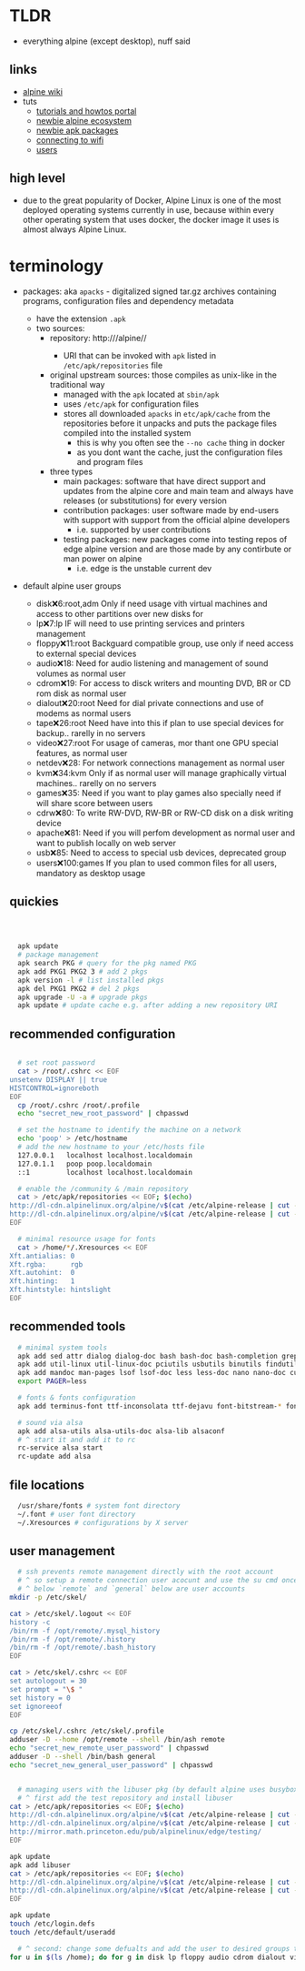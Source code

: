 # TLDR

- everything alpine (except desktop), nuff said

## links

- [alpine wiki](https://wiki.alpinelinux.org/wiki/Main_Page)
- tuts
  - [tutorials and howtos portal](https://wiki.alpinelinux.org/wiki/Tutorials_and_Howtos)
  - [newbie alpine ecosystem](https://wiki.alpinelinux.org/wiki/Newbie_Alpine_Ecosystem)
  - [newbie apk packages](https://wiki.alpinelinux.org/wiki/Alpine_newbie_apk_packages)
  - [connecting to wifi](https://wiki.alpinelinux.org/wiki/Connecting_to_a_wireless_access_point)
  - [users](https://wiki.alpinelinux.org/wiki/Setting_up_a_new_user)

## high level

- due to the great popularity of Docker, Alpine Linux is one of the most deployed operating systems currently in use, because within every other operating system that uses docker, the docker image it uses is almost always Alpine Linux.

# terminology

- packages: aka `apacks` - digitalized signed tar.gz archives containing programs, configuration files and dependency metadata
  - have the extension `.apk`
  - two sources:
    - repository: http://<host>/alpine/<version>/<branch>
      - URI that can be invoked with `apk` listed in `/etc/apk/repositories` file
    - original upstream sources: those compiles as unix-like in the traditional way
      - managed with the `apk` located at `sbin/apk`
      - uses `/etc/apk` for configuration files
      - stores all downloaded `apacks` in `etc/apk/cache` from the repositories before it unpacks and puts the package files compiled into the installed system
        - this is why you often see the `--no cache` thing in docker
        - as you dont want the cache, just the configuration files and program files
    - three types
      - main packages: software that have direct support and updates from the alpine core and main team and always have releases (or substitutions) for every version
      - contribution packages: user software made by end-users with support with support from the official alpine developers
        - i.e. supported by user contributions
      - testing packages: new packages come into testing repos of edge alpine version and are those made by any contirbute or man power on alpine
        - i.e. edge is the unstable current dev

- default alpine user groups
  - disk:x:6:root,adm Only if need usage vith virtual machines and access to other partitions over new disks for
  - lp:x:7:lp IF will need to use printing services and printers management
  - floppy:x:11:root Backguard compatible group, use only if need access to external special devices
  - audio:x:18: Need for audio listening and management of sound volumes as normal user
  - cdrom:x:19: For access to disck writers and mounting DVD, BR or CD rom disk as normal user
  - dialout:x:20:root Need for dial private connections and use of modems as normal users
  - tape:x:26:root Need have into this if plan to use special devices for backup.. rarelly in no servers
  - video:x:27:root For usage of cameras, mor thant one GPU special features, as normal user
  - netdev:x:28: For network connections management as normal user
  - kvm:x:34:kvm Only if as normal user will manage graphically virtual machines.. rarelly on no servers
  - games:x:35: Need if you want to play games also specially need if will share score between users
  - cdrw:x:80: To write RW-DVD, RW-BR or RW-CD disk on a disk writing device
  - apache:x:81: Need if you will perfom development as normal user and want to publish locally on web server
  - usb:x:85: Need to access to special usb devices, deprecated group
  - users:x:100:games If you plan to used common files for all users, mandatory as desktop usage

## quickies

```sh



  apk update
  # package management
  apk search PKG # query for the pkg named PKG
  apk add PKG1 PKG2 3 # add 2 pkgs
  apk version -l # list installed pkgs
  apk del PKG1 PKG2 # del 2 pkgs
  apk upgrade -U -a # upgrade pkgs
  apk update # update cache e.g. after adding a new repository URI
```

## recommended configuration

```sh

  # set root password
  cat > /root/.cshrc << EOF
unsetenv DISPLAY || true
HISTCONTROL=ignoreboth
EOF
  cp /root/.cshrc /root/.profile
  echo "secret_new_root_password" | chpasswd

  # set the hostname to identify the machine on a network
  echo 'poop' > /etc/hostname
  # add the new hostname to your /etc/hosts file
  127.0.0.1   localhost localhost.localdomain
  127.0.1.1   poop poop.localdomain
  ::1         localhost localhost.localdomain

  # enable the /community & /main repository
  cat > /etc/apk/repositories << EOF; $(echo)
http://dl-cdn.alpinelinux.org/alpine/v$(cat /etc/alpine-release | cut -d'.' -f1,2)/main
http://dl-cdn.alpinelinux.org/alpine/v$(cat /etc/alpine-release | cut -d'.' -f1,2)/community
EOF

  # minimal resource usage for fonts
  cat > /home/*/.Xresources << EOF
Xft.antialias: 0
Xft.rgba:      rgb
Xft.autohint:  0
Xft.hinting:   1
Xft.hintstyle: hintslight
EOF

```

## recommended tools

```sh
  # minimal system tools
  apk add sed attr dialog dialog-doc bash bash-doc bash-completion grep grep-doc
  apk add util-linux util-linux-doc pciutils usbutils binutils findutils readline
  apk add mandoc man-pages lsof lsof-doc less less-doc nano nano-doc curl curl-doc
  export PAGER=less

  # fonts & fonts configuration
  apk add terminus-font ttf-inconsolata ttf-dejavu font-bitstream-* font-noto font-noto-* ttf-font-awesome font-noto-extra

  # sound via alsa
  apk add alsa-utils alsa-utils-doc alsa-lib alsaconf
  # ^ start it and add it to rc
  rc-service alsa start
  rc-update add alsa

```

## file locations

```sh
  /usr/share/fonts # system font directory
  ~/.font # user font directory
  ~/.Xresources # configurations by X server


```

## user management

```sh
  # ssh prevents remote management directly with the root account
  # ^ so setup a remote connection user acocunt and use the su cmd once your connected
  # ^ below `remote` and `general` below are user accounts
mkdir -p /etc/skel/

cat > /etc/skel/.logout << EOF
history -c
/bin/rm -f /opt/remote/.mysql_history
/bin/rm -f /opt/remote/.history
/bin/rm -f /opt/remote/.bash_history
EOF

cat > /etc/skel/.cshrc << EOF
set autologout = 30
set prompt = "\$ "
set history = 0
set ignoreeof
EOF

cp /etc/skel/.cshrc /etc/skel/.profile
adduser -D --home /opt/remote --shell /bin/ash remote
echo "secret_new_remote_user_password" | chpasswd
adduser -D --shell /bin/bash general
echo "secret_new_general_user_password" | chpasswd


  # managing users with the libuser pkg (by default alpine uses busybox)
  # ^ first add the test repository and install libuser
cat > /etc/apk/repositories << EOF; $(echo)
http://dl-cdn.alpinelinux.org/alpine/v$(cat /etc/alpine-release | cut -d'.' -f1,2)/main
http://dl-cdn.alpinelinux.org/alpine/v$(cat /etc/alpine-release | cut -d'.' -f1,2)/community
http://mirror.math.princeton.edu/pub/alpinelinux/edge/testing/
EOF

apk update
apk add libuser
cat > /etc/apk/repositories << EOF; $(echo)
http://dl-cdn.alpinelinux.org/alpine/v$(cat /etc/alpine-release | cut -d'.' -f1,2)/main
http://dl-cdn.alpinelinux.org/alpine/v$(cat /etc/alpine-release | cut -d'.' -f1,2)/community
EOF

apk update
touch /etc/login.defs
touch /etc/default/useradd

  # ^ second: change some defualts and add the user to desired groups to access devices/perform connections
for u in $(ls /home); do for g in disk lp floppy audio cdrom dialout video netdev games users; do addgroup $u $g; done;done


```
